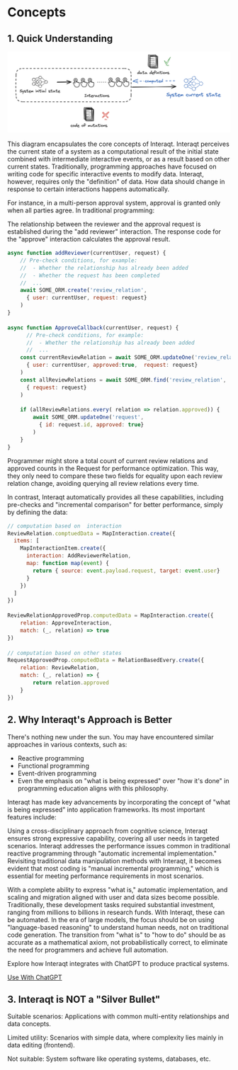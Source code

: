 # Concepts

## 1. Quick Understanding

![](../static/img/concepts-1.png)

This diagram encapsulates the core concepts of Interaqt. Interaqt perceives the current state of a system as a computational result of the initial state combined with intermediate interactive events, or as a result based on other current states. Traditionally, programming approaches have focused on writing code for specific interactive events to modify data. Interaqt, however, requires only the "definition" of data. How data should change in response to certain interactions happens automatically.

For instance, in a multi-person approval system, approval is granted only when all parties agree. In traditional programming:

The relationship between the reviewer and the approval request is established during the "add reviewer" interaction.
The response code for the "approve" interaction calculates the approval result.

```javascript
async function addReviewer(currentUser, request) {
    // Pre-check conditions, for example:
    //  - Whether the relationship has already been added
    //  - Whether the request has been completed
    //  ...
    await SOME_ORM.create('review_relation', 
      { user: currentUser, request: request}
    )
}

async function ApproveCallback(currentUser, request) {
      // Pre-check conditions, for example:
      //  - Whether the relationship has already been added
      //  ...
    const currentReviewRelation = await SOME_ORM.updateOne('review_relation', 
      { user: currentUser, approved:true,  request: request}
    )
    const allReviewRelations = await SOME_ORM.find('review_relation', 
      { request: request}
    )
  
    if (allReviewRelations.every( relation => relation.approved)) {
        await SOME_ORM.updateOne('request', 
          { id: request.id, approved: true}
        )
    }
}
```

Programmer might store a total count of current review relations and approved counts in the Request for performance optimization. This way, they only need to compare these two fields for equality upon each review relation change, avoiding querying all review relations every time.

In contrast, Interaqt automatically provides all these capabilities, including pre-checks and "incremental comparison" for better performance, simply by defining the data:
```javascript
// computation based on  interaction 
ReviewRelation.comptuedData = MapInteraction.create({
  items: [
    MapInteractionItem.create({
      interaction: AddReviewerRelation,
      map: function map(event) {
        return { source: event.payload.request, target: event.user}
      }
    })
  ]
})

ReviewRelationApprovedProp.computedData = MapInteraction.create({
    relation: ApproveInteraction,
    match: (_, relation) => true
})

// computation based on other states
RequestApprovedProp.computedData = RelationBasedEvery.create({
    relation: ReviewRelation,
    match: (_, relation) => {
        return relation.approved
    }
})
```


## 2. Why Interaqt's Approach is Better

There's nothing new under the sun. You may have encountered similar approaches in various contexts, such as:

- Reactive programming
- Functional programming
- Event-driven programming
- Even the emphasis on "what is being expressed" over "how it's done" in programming education aligns with this philosophy.

Interaqt has made key advancements by incorporating the concept of "what is being expressed" into application frameworks. Its most important features include:

Using a cross-disciplinary approach from cognitive science, Interaqt ensures strong expressive capability, covering all user needs in targeted scenarios.
Interaqt addresses the performance issues common in traditional reactive programming through "automatic incremental implementation."
Revisiting traditional data manipulation methods with Interaqt, it becomes evident that most coding is "manual incremental programming," which is essential for meeting performance requirements in most scenarios.

With a complete ability to express "what is," automatic implementation, and scaling and migration aligned with user and data sizes become possible. Traditionally, these development tasks required substantial investment, ranging from millions to billions in research funds. With Interaqt, these can be automated. In the era of large models, the focus should be on using "language-based reasoning" to understand human needs, not on traditional code generation. The transition from "what is" to "how to do" should be as accurate as a mathematical axiom, not probabilistically correct, to eliminate the need for programmers and achieve full automation.

Explore how Interaqt integrates with ChatGPT to produce practical systems.     

[Use With ChatGPT](./tutorial/use-with-gpt)


## 3. Interaqt is NOT a "Silver Bullet"

Suitable scenarios: Applications with common multi-entity relationships and data concepts.

Limited utility: Scenarios with simple data, where complexity lies mainly in data editing (frontend).

Not suitable: System software like operating systems, databases, etc.
